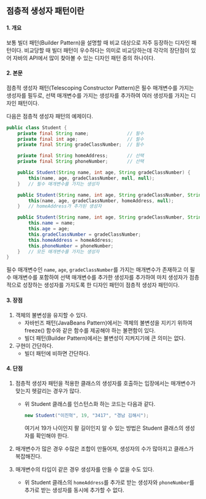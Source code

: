 ## 점층적 생성자 패턴이란

#### 1. 개요

보통 빌더 패턴(Builder Pattern)을 설명할 때 비교 대상으로 자주 등장하는 디자인 패턴이다.
비교당할 때 빌더 패턴이 우수하다는 의미로 비교당하는데 각각의 장단점이 있어
자바의 API에서 많이 찾아볼 수 있는 디자인 패턴 중의 하나이다.

#### 2. 본문

점층적 생성자 패턴(Telescoping Constructor Pattern)은 필수 매개변수를 가지는 생성자를 필두로,
선택 매개변수를 가지는 생성자를 추가하여 여러 생성자를 가지는 디자인 패턴이다.

다음은 점층적 생성자 패턴의 예제이다.

```java
public class Student {
    private final String name;				// 필수
    private final int age;					// 필수
    private final String gradeClassNumber;	// 필수

    private final String homeAddress;		// 선택
    private final String phoneNumber;		// 선택

    public Student(String name, int age, String gradeClassNumber) {
        this(name, age, gradeClassNumber, null, null);
    }	// 필수 매개변수를 가지는 생성자

    public Student(String name, int age, String gradeClassNumber, String homeAddress) {
        this(name, age, gradeClassNumber, homeAddress, null);
    }	// homeAddress가 추가된 생성자

    public Student(String name, int age, String gradeClassNumber, String homeAddress, String phoneNumber) {
        this.name = name;
        this.age = age;
        this.gradeClassNumber = gradeClassNumber;
        this.homeAddress = homeAddress;
        this.phoneNumber = phoneNumber;
    }	// 모든 매개변수를 가지는 생성자
}
```

필수 매개변수인 `name`, `age`, `gradeClassNumber`를 가지는 매개변수가 존재하고
이 필수 매개변수를 포함하여 선택 매개변수를 추가한 생성자를 추가하여
마치 생성자가 점층적으로 성장하는 생성자를 가지도록 한 디자인 패턴이 점층적 생성자 패턴이다.

#### 3. 장점

1.  객체의 불변성을 유지할 수 있다.
    -   자바빈즈 패턴(JavaBeans Pattern)에서는 객체의 불변성을 지키기 위하여
        freeze() 함수와 같은 함수를 제공해야 하는 불편함이 있다.
    -   빌더 패턴(Builder Pattern)에서는 불변성이 지켜지기에 큰 의미는 없다.
2.  구현이 간단하다.
    -   빌더 패턴에 비하면 간단하다.

#### 4. 단점

1.  점층적 생성자 패턴을 적용한 클래스의 생성자를 호출하는 입장에서는
    매개변수가 맞는지 헷갈리는 경우가 많다.

    -   위 Student 클래스를 인스턴스화 하는 코드는 다음과 같다.

        ```java
        new Student("이진혁", 19, "3417", "경남 김해시");
        ```

        여기서 19가 나이인지 팔 길이인지 알 수 있는 방법은 Student 클래스의 생성자를 확인해야 한다.

2.  매개변수가 많은 경우 수많은 조합이 만들어져, 생성자의 수가 많아지고 클래스가 복잡해진다.

3.  매개변수의 타입이 같은 경우 생성자를 만들 수 없을 수도 있다.

    -   위 Student 클래스의 `homeAddress`를 추가로 받는 생성자와 `phoneNumber`를 추가로 받는 생성자를
        동시에 추가할 수 없다.